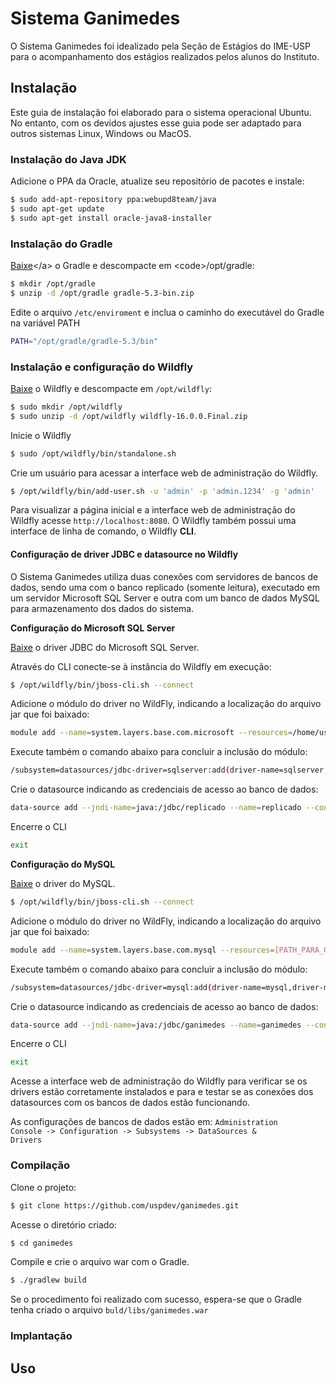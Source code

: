# Sistema Ganimedes

O Sistema Ganimedes foi idealizado pela Seção de Estágios do IME-USP para o
acompanhamento dos estágios realizados pelos alunos do Instituto.


## Instalação

Este guia de instalação foi elaborado para o sistema operacional Ubuntu. No entanto, com os devidos ajustes esse guia pode ser
adaptado para outros sistemas Linux, Windows ou MacOS.




### Instalação do Java JDK

Adicione o PPA da Oracle, atualize seu repositório de pacotes e instale:

```bash
$ sudo add-apt-repository ppa:webupd8team/java
$ sudo apt-get update
$ sudo apt-get install oracle-java8-installer
```




### Instalação do Gradle

[Baixe](https://gradle.org/releases/')</a> o Gradle e descompacte em <code>/opt/gradle</code>:

```bash  
$ mkdir /opt/gradle
$ unzip -d /opt/gradle gradle-5.3-bin.zip
```

Edite o arquivo <code>/etc/enviroment</code> e inclua o caminho do executável do Gradle na variável PATH

```bash          
PATH="/opt/gradle/gradle-5.3/bin"
```

### Instalação e configuração do Wildfly

[Baixe](https://wildfly.org/downloads) o Wildfly e descompacte em <code>/opt/wildfly</code>:


```bash          
$ sudo mkdir /opt/wildfly
$ sudo unzip -d /opt/wildfly wildfly-16.0.0.Final.zip
```

Inicie o Wildfly
```bash          
$ sudo /opt/wildfly/bin/standalone.sh
```




Crie um usuário para acessar a interface web de administração do Wildfly.

```bash          
$ /opt/wildfly/bin/add-user.sh -u 'admin' -p 'admin.1234' -g 'admin'
```

Para visualizar a página inicial e a interface web de administração do Wildfly acesse <code>http://localhost:8080</code>. O Wildfly
também possui uma interface de linha de comando, o Wildfly <strong>CLI</strong>.



#### Configuração de driver JDBC e datasource no Wildfly


O Sistema Ganimedes utiliza duas conexões com servidores de bancos de dados, sendo uma com o banco replicado (somente leitura),
executado em um servidor Microsoft SQL Server e outra com um banco de dados MySQL para armazenamento dos dados do sistema.



<strong>Configuração do Microsoft SQL Server</strong>

[Baixe](http://ida.fel.cvut.cz/maven/com/microsoft/sqlserver/sqljdbc42/6.0.8112/sqljdbc42-6.0.8112.jar') o driver JDBC do Microsoft SQL Server.


Através do CLI conecte-se à instância do Wildfly em execução:

```bash
$ /opt/wildfly/bin/jboss-cli.sh --connect
```


Adicione o módulo do driver no WildFly, indicando a localização do arquivo jar que foi baixado:

```bash
module add --name=system.layers.base.com.microsoft --resources=/home/usuario/Downloads/sqljdbc42.jar --dependencies=javax.api,javax.transaction.api,javax.xml.bind.api                
```

Execute também o comando abaixo para concluir a inclusão do módulo:

```bash
/subsystem=datasources/jdbc-driver=sqlserver:add(driver-name=sqlserver,driver-module-name=system.layers.base.com.microsoft)
```


Crie o datasource indicando as credenciais de acesso ao banco de dados:

```bash
data-source add --jndi-name=java:/jdbc/replicado --name=replicado --connection-url=jdbc:sqlserver://[SERVIDOR]:1433;DatabaseName=[NOME DO BANCO] --driver-name=sqlserver --user-name=[USUARIO] --password=[SENHA]
```


Encerre o CLI

```bash
exit
```



<strong>Configuração do MySQL</strong>


[Baixe](http://central.maven.org/maven2/mysql/mysql-connector-java/8.0.15/mysql-connector-java-8.0.15.jar) o driver do MySQL.

```bash
$ /opt/wildfly/bin/jboss-cli.sh --connect
```

Adicione o módulo do driver no WildFly, indicando a localização do arquivo jar que foi baixado:

```bash
module add --name=system.layers.base.com.mysql --resources=[PATH_PARA_O_JAR] --dependencies=javax.api,javax.transaction.api
```

Execute também o comando abaixo para concluir a inclusão do módulo:

```bash
/subsystem=datasources/jdbc-driver=mysql:add(driver-name=mysql,driver-module-name=system.layers.base.com.mysql)
```


Crie o datasource indicando as credenciais de acesso ao banco de dados:

```bash
data-source add --jndi-name=java:/jdbc/ganimedes --name=ganimedes --connection-url=jdbc:mysql://[SERVIDOR]:3306/[NOME DO BANCO] --driver-name=mysql --user-name=[USUARIO] --password=[SENHA]
```

Encerre o CLI

```bash
exit
```


Acesse a interface web de administração do Wildfly para verificar se os drivers estão corretamente instalados e para
e testar se as conexões dos datasources com os bancos de dados estão funcionando.

As configurações de bancos de dados estão em: <code>Administration Console -> Configuration -> Subsystems -> DataSources & Drivers</code>


### Compilação

Clone o projeto:

```bash
$ git clone https://github.com/uspdev/ganimedes.git
```

Acesse o diretório criado:

```bash
$ cd ganimedes
```

Compile e crie o arquivo war com o Gradle.

```bash
$ ./gradlew build
```


Se o procedimento foi realizado com sucesso, espera-se que o Gradle tenha criado o arquivo <code>buld/libs/ganimedes.war</code>




### Implantação



## Uso
